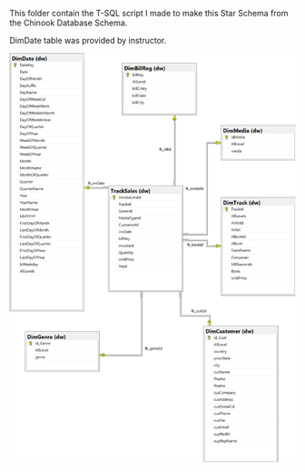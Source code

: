 This folder contain the T-SQL script I made to make this Star Schema from the Chinook Database Schema.

DimDate table was provided by instructor.


![alt text](https://github.com/Mahokkit/T-SQL/blob/master/Chinook_Mart/Chinook%20Mart.png)
